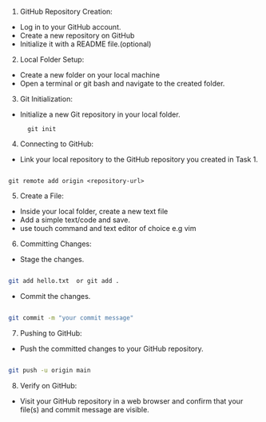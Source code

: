 1. GitHub Repository Creation:
- Log in to your GitHub account.
- Create a new repository on GitHub
- Initialize it with a README file.(optional)

2. Local Folder Setup:
 - Create a new folder on your local machine
- Open a terminal or git bash and navigate to the created folder.

3. Git Initialization:
  - Initialize a new Git repository in your local folder.
    ```
      git init
    ```


4. Connecting to GitHub:

  - Link your local repository to the GitHub repository you created in Task 1.

   ```

git remote add origin <repository-url>

   ```

5. Create a File:
- Inside your local folder, create a new text file
- Add a simple text/code and save.
- use touch command and text editor of choice e.g vim

6. Committing Changes:

  - Stage the changes.

   ```bash

   git add hello.txt  or git add .

   ```

  - Commit the changes.

   ```bash

   git commit -m "your commit message"

   ```
7. Pushing to GitHub:

  - Push the committed changes to your GitHub repository.

   ```bash

   git push -u origin main

   ```
8. Verify on GitHub:

  - Visit your GitHub repository in a web browser and confirm that your file(s) and commit message are visible.

